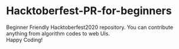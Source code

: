 # Hacktoberfest-PR-for-beginners
Beginner Friendly Hacktoberfest2020 repository. You can contribute anything from algorithm codes to web UIs.</br> 
Happy Coding!
